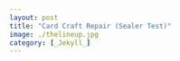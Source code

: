 ```yaml
---
layout: post
title: "Card Craft Repair (Sealer Test)"
image: ./thelineup.jpg
category: [_Jekyll_]
---
```

